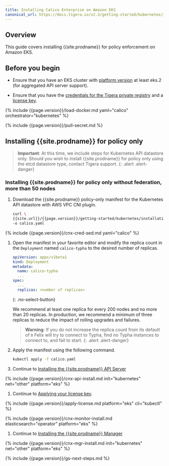 ```yaml
---
title: Installing Calico Enterprise on Amazon EKS
canonical_url: https://docs.tigera.io/v2.3/getting-started/kubernetes/installation/other
---
```


## Overview

This guide covers installing {{site.prodname}} for policy enforcement on Amazon EKS.

## Before you begin

- Ensure that you have an EKS cluster with [platform version](https://docs.aws.amazon.com/eks/latest/userguide/platform-versions.html)
  at least eks.2 (for aggregated API server support).

- Ensure that you have the [credentials for the Tigera private registry](../../../getting-started/#obtain-the-private-registry-credentials)
  and a [license key](../../../getting-started/#obtain-a-license-key).

{% include {{page.version}}/load-docker.md yaml="calico" orchestrator="kubernetes" %}

{% include {{page.version}}/pull-secret.md %}

## <a name="install-cnx"></a>Installing {{site.prodname}} for policy only

> **Important**: At this time, we include steps for Kubernetes API datastore only. Should you wish
> to install {{site.prodname}} for policy only using the etcd datastore type, contact Tigera support.
{: .alert .alert-danger}

### <a name="install-ee-typha-nofed"></a>Installing {{site.prodname}} for policy only without federation, more than 50 nodes

1. Download the {{site.prodname}} policy-only manifest for the Kubernetes API datastore with AWS VPC CNI plugin.

   ```bash
   curl \
   {{site.url}}/{{page.version}}/getting-started/kubernetes/installation/hosted/kubernetes-datastore/policy-only-ecs/1.7/calico-typha.yaml \
   -o calico.yaml
   ```

{% include {{page.version}}/cnx-cred-sed.md yaml="calico" %}

1. Open the manifest in your favorite editor and modify the replica count in the
   `Deployment` named `calico-typha` to the desired number of replicas.

   ```yaml
   apiVersion: apps/v1beta1
   kind: Deployment
   metadata:
     name: calico-typha
     ...
   spec:
     ...
     replicas: <number of replicas>
   ```
   {: .no-select-button}

   We recommend at least one replica for every 200 nodes and no more than
   20 replicas. In production, we recommend a minimum of three replicas to reduce
   the impact of rolling upgrades and failures.

   > **Warning**: If you do not increase the replica
   > count from its default of `0` Felix will try to connect to Typha, find no
   > Typha instances to connect to, and fail to start.
   {: .alert .alert-danger}

1. Apply the manifest using the following command.

   ```bash
   kubectl apply -f calico.yaml
   ```

1. Continue to [Installing the {{site.prodname}} API Server](#installing-the-{{site.prodnamedash}}-api-server)

{% include {{page.version}}/cnx-api-install.md init="kubernetes" net="other" platform="eks" %}

1. Continue to [Applying your license key](#applying-your-license-key).

{% include {{page.version}}/apply-license.md platform="eks" cli="kubectl" %}

{% include {{page.version}}/cnx-monitor-install.md elasticsearch="operator" platform="eks" %}

1. Continue to [Installing the {{site.prodname}} Manager](#installing-the-{{site.prodnamedash}}-manager)

{% include {{page.version}}/cnx-mgr-install.md init="kubernetes" net="other" platform="eks" %}

{% include {{page.version}}/gs-next-steps.md %}
